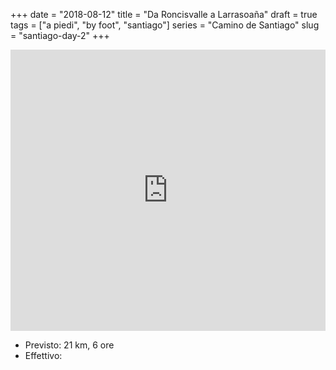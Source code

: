+++
date = "2018-08-12"
title = "Da Roncisvalle a Larrasoaña"
draft = true
tags = ["a piedi", "by foot", "santiago"]
series = "Camino de Santiago"
slug = "santiago-day-2"
+++


<!-- ## Da Roncisvalle a Larrasoaña -->

<iframe src="https://www.google.com/maps/embed?pb=!1m28!1m12!1m3!1d93435.19089001424!2d-1.493291108591866!3d42.96037132946388!2m3!1f0!2f0!3f0!3m2!1i1024!2i768!4f13.1!4m13!3e2!4m5!1s0xd50d1d788d21783%3A0x4a90b53b380ccc4!2sRoncesvalles%2C+Navarre%2C+Spain!3m2!1d43.0169504!2d-1.3035514!4m5!1s0xd50ea5c9787eca7%3A0x111b208e324ed8fa!2s31698+Larrasoa%C3%B1a%2C+Navarre%2C+Spain!3m2!1d42.9011096!2d-1.5429509!5e0!3m2!1sen!2sit!4v1534163968554" width="100%" height="450" frameborder="0" style="border:0" allowfullscreen></iframe>

* Previsto: 21 km, 6 ore
* Effettivo: 



